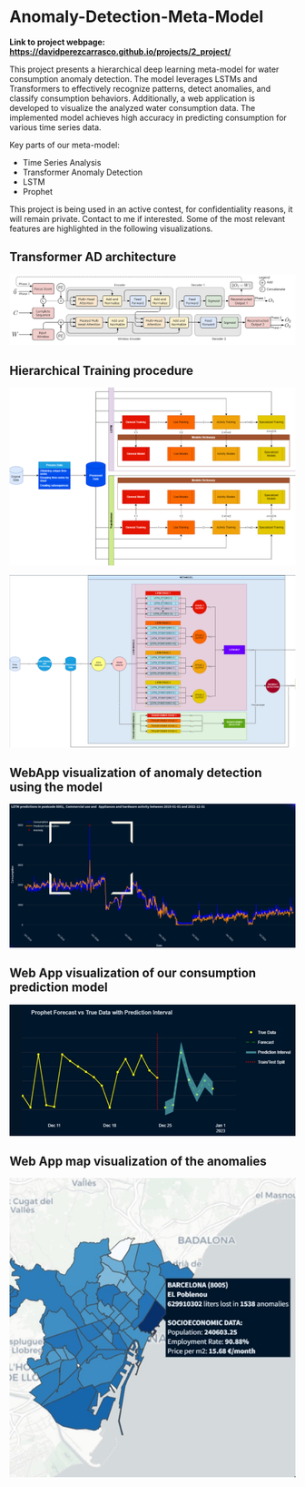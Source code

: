 # Anomaly-Detection-Meta-Model

**Link to project webpage: https://davidperezcarrasco.github.io/projects/2_project/**

This project presents a hierarchical deep learning meta-model for water consumption anomaly detection. The model leverages LSTMs and Transformers to effectively recognize patterns, detect anomalies, and classify consumption behaviors. Additionally, a web application is developed to visualize the analyzed water consumption data. The implemented model achieves high accuracy in predicting consumption for various time series data.

Key parts of our meta-model: 
 - Time Series Analysis 
 - Transformer Anomaly Detection
 - LSTM
 - Prophet

This project is being used in an active contest, for confidentiality reasons, it will remain private. Contact to me if interested. Some of the most relevant features are highlighted in the following visualizations.

## Transformer AD architecture
![Tran AD](images/TranAD.png)

## Hierarchical Training procedure
![Hierarchical Training](images/Training.png)

![Full Structure](images/architecture.png)

## WebApp visualization of anomaly detection using the model
![Anomalies](images/anomaly_visualization.png)

## Web App visualization of our consumption prediction model
![Prediction](images/Prophet.jpg)
 
## Web App map visualization of the anomalies
 ![Map](images/Map.jpg)
